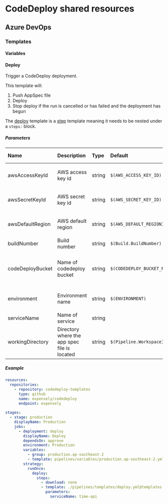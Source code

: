 # CodeDeploy shared resources

## Azure DevOps
### Templates
#### Variables


#### Deploy
Trigger a CodeDeploy deployment.

This template will:
1. Push AppSpec file
2. Deploy
3. Stop deploy if the run is cancelled or has failed and the deployment has begun

The [deploy](./pipelines/templates/deploy.yml) template is a [step](https://docs.microsoft.com/en-us/azure/devops/pipelines/process/templates?view=azure-devops#step-reuse) template meaning it needs to be nested under a `steps:` block.

##### Parameters
| Name             | Description                                  | Type   | Default                     | Default value found in                                                    |
|:-----------------|:---------------------------------------------|:-------|:----------------------------|---------------------------------------------------------------------------|
| awsAccessKeyId   | AWS access key id                            | string | `$(AWS_ACCESS_KEY_ID)`      | Variable group named `{{environment}}.{{AWS region}}`                     |
| awsSecretKeyId   | AWS secret key id                            | string | `$(AWS_SECRET_KEY_ID)`      | Variable group named `{{environment}}.{{AWS region}}`                     |
| awsDefaultRegion | AWS default region                           | string | `$(AWS_DEFAULT_REGION)`     | Variable group named `{{environment}}.{{AWS region}}`                     |
| buildNumber      | Build number                                 | string | `$(Build.BuildNumber)`      |                                                                           |
| codeDeployBucket | Name of codedeploy bucket                    | string | `$(CODEDEPLOY_BUCKET_NAME)` | Variable template in this repository `{{environment}}.{{AWS region}}.yml` |
| environment      | Environment name                             | string | `$(ENVIRONMENT)`            | Variable group named `{{environment}}.{{AWS region}}`                     |
| serviceName      | Name of service                              | string |                             |                                                                           |
| workingDirectory | Directory where the app spec file is located | string | `$(Pipeline.Workspace)`     |                                                                           |

##### Example
```yaml
resources:
  repositories:
    - repository: codedeploy-templates
      type: github
      name: expensely/codedeploy
      endpoint: expensely
      
stages:
  - stage: production
    displayName: Production
    jobs:
      - deployment: deploy
        displayName: Deploy
        dependsOn: approve
        environment: Production
        variables:
          - group: production.ap-southeast-2
          - template: pipelines/variables/production.ap-southeast-2.yml@codedeploy-templates
        strategy:
          runOnce:
            deploy:
              steps:
                - download: none
                - template: ./pipelines/templates/deploy.yml@templates
                  parameters:
                    serviceName: time-api
```


#### 


#### 